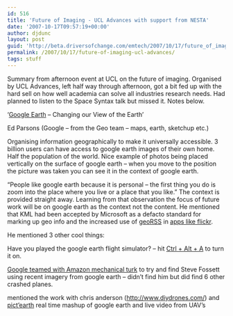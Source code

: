 ```yaml
---
id: 516
title: 'Future of Imaging - UCL Advances with support from NESTA'
date: '2007-10-17T09:57:19+00:00'
author: djdunc
layout: post
guid: 'http://beta.driversofchange.com/emtech/2007/10/17/future_of_imaging_ucl_advances/'
permalink: /2007/10/17/future-of-imaging-ucl-advances/
tags: stuff
---
```


Summary from afternoon event at UCL on the future of imaging. Organised by UCL Advances, left half way through afternoon, got a bit fed up with the hard sell on how well academia can solve all industries research needs. Had planned to listen to the Space Syntax talk but missed it. Notes below.

‘[Google Earth](http://earth.google.com/) – Changing our View of the Earth’

Ed Parsons (Google – from the Geo team – maps, earth, sketchup etc.)

Organising information geographically to make it universally accessible. 3 billion users can have access to google earth images of their own home. Half the population of the world. Nice example of photos being placed vertically on the surface of google earth – when you move to the position the picture was taken you can see it in the context of google earth.

“People like google earth because it is personal – the first thing you do is zoom into the place where you live or a place that you like.” The context is provided straight away. Learning from that observation the focus of future work will be on google earth as the context not the content. He mentioned that KML had been accepted by Microsoft as a defacto standard for marking up geo info and the increased use of [geoRSS](http://georss.org/) in [apps like flickr](http://georss.org/blog/2007/08/11/flickr-adds-georss-and-kml-links-front-and-center/).

He mentioned 3 other cool things:

Have you played the google earth flight simulator? – hit [Ctrl + Alt + A](http://earth.google.com/intl/en/userguide/v4/flightsim/index.html) to turn it on.

[Google teamed with Amazon mechanical turk](http://www.techcrunch.com/2007/09/08/search-for-steve-fossett-expands-to-amazons-mechanical-turk/) to try and find Steve Fossett using recent imagery from google earth – didn’t find him but did find 6 other crashed planes.

mentioned the work with chris anderson (<http://www.diydrones.com/>) and [pict’earth](http://pictearthusa.com/) real time mashup of google earth and live video from UAV’s